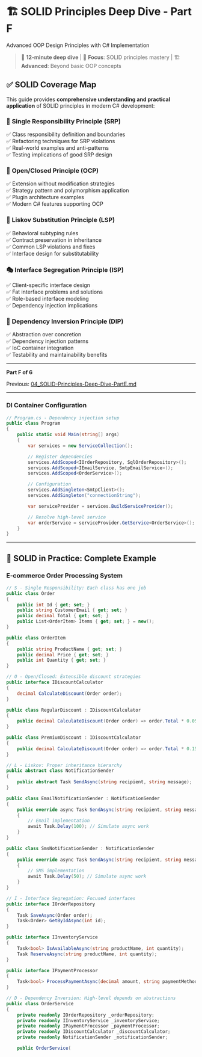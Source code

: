 # 🏗️ SOLID Principles Deep Dive - Part F

Advanced OOP Design Principles with C# Implementation

> 📖 **12-minute deep dive** | 🎯 **Focus**: SOLID principles mastery | 🏗️ **Advanced**: Beyond basic OOP concepts

## ✅ **SOLID Coverage Map**

This guide provides **comprehensive understanding and practical application** of SOLID principles in modern C# development:

### 🎯 **Single Responsibility Principle (SRP)**

✅ Class responsibility definition and boundaries  
✅ Refactoring techniques for SRP violations  
✅ Real-world examples and anti-patterns  
✅ Testing implications of good SRP design

### 🔐 **Open/Closed Principle (OCP)**

✅ Extension without modification strategies  
✅ Strategy pattern and polymorphism application  
✅ Plugin architecture examples  
✅ Modern C# features supporting OCP

### 🔄 **Liskov Substitution Principle (LSP)**

✅ Behavioral subtyping rules  
✅ Contract preservation in inheritance  
✅ Common LSP violations and fixes  
✅ Interface design for substitutability

### 🎭 **Interface Segregation Principle (ISP)**

✅ Client-specific interface design  
✅ Fat interface problems and solutions  
✅ Role-based interface modeling  
✅ Dependency injection implications

### 🔗 **Dependency Inversion Principle (DIP)**

✅ Abstraction over concretion  
✅ Dependency injection patterns  
✅ IoC container integration  
✅ Testability and maintainability benefits

---

**Part F of 6**

Previous: [04_SOLID-Principles-Deep-Dive-PartE.md](04_SOLID-Principles-Deep-Dive-PartE.md)

---


### **DI Container Configuration**

```csharp
// Program.cs - Dependency injection setup
public class Program
{
    public static void Main(string[] args)
    {
        var services = new ServiceCollection();

        // Register dependencies
        services.AddScoped<IOrderRepository, SqlOrderRepository>();
        services.AddScoped<IEmailService, SmtpEmailService>();
        services.AddScoped<OrderService>();

        // Configuration
        services.AddSingleton<SmtpClient>();
        services.AddSingleton("connectionString");

        var serviceProvider = services.BuildServiceProvider();

        // Resolve high-level service
        var orderService = serviceProvider.GetService<OrderService>();
    }
}
```

---

## 🎯 SOLID in Practice: Complete Example

### **E-commerce Order Processing System**

```csharp
// S - Single Responsibility: Each class has one job
public class Order
{
    public int Id { get; set; }
    public string CustomerEmail { get; set; }
    public decimal Total { get; set; }
    public List<OrderItem> Items { get; set; } = new();
}

public class OrderItem
{
    public string ProductName { get; set; }
    public decimal Price { get; set; }
    public int Quantity { get; set; }
}

// O - Open/Closed: Extensible discount strategies
public interface IDiscountCalculator
{
    decimal CalculateDiscount(Order order);
}

public class RegularDiscount : IDiscountCalculator
{
    public decimal CalculateDiscount(Order order) => order.Total * 0.05m;
}

public class PremiumDiscount : IDiscountCalculator
{
    public decimal CalculateDiscount(Order order) => order.Total * 0.15m;
}

// L - Liskov: Proper inheritance hierarchy
public abstract class NotificationSender
{
    public abstract Task SendAsync(string recipient, string message);
}

public class EmailNotificationSender : NotificationSender
{
    public override async Task SendAsync(string recipient, string message)
    {
        // Email implementation
        await Task.Delay(100); // Simulate async work
    }
}

public class SmsNotificationSender : NotificationSender
{
    public override async Task SendAsync(string recipient, string message)
    {
        // SMS implementation
        await Task.Delay(50); // Simulate async work
    }
}

// I - Interface Segregation: Focused interfaces
public interface IOrderRepository
{
    Task SaveAsync(Order order);
    Task<Order> GetByIdAsync(int id);
}

public interface IInventoryService
{
    Task<bool> IsAvailableAsync(string productName, int quantity);
    Task ReserveAsync(string productName, int quantity);
}

public interface IPaymentProcessor
{
    Task<bool> ProcessPaymentAsync(decimal amount, string paymentMethod);
}

// D - Dependency Inversion: High-level depends on abstractions
public class OrderService
{
    private readonly IOrderRepository _orderRepository;
    private readonly IInventoryService _inventoryService;
    private readonly IPaymentProcessor _paymentProcessor;
    private readonly IDiscountCalculator _discountCalculator;
    private readonly NotificationSender _notificationSender;

    public OrderService(


